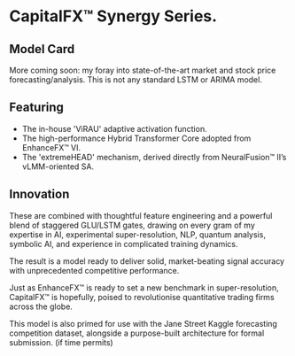 # CapitalFX™ Synergy Series.

## Model Card

More coming soon: my foray into state-of-the-art market and stock price forecasting/analysis. This is not any standard LSTM or ARIMA model.

## Featuring

- The in-house 'ViRAU' adaptive activation function.
- The high-performance Hybrid Transformer Core adopted from EnhanceFX™ VI.
- The 'extremeHEAD' mechanism, derived directly from NeuralFusion™ II’s vLMM-oriented SA.

## Innovation

These are combined with thoughtful feature engineering and a powerful blend of staggered GLU/LSTM gates, drawing on every gram of my expertise in AI, experimental super-resolution, NLP, quantum analysis, symbolic AI, and experience in complicated training dynamics.

The result is a model ready to deliver solid, market-beating signal accuracy with unprecedented competitive performance.

Just as EnhanceFX™ is ready to set a new benchmark in super-resolution, CapitalFX™ is hopefully, poised to revolutionise quantitative trading firms across the globe.

This model is also primed for use with the Jane Street Kaggle forecasting competition dataset, alongside a purpose-built architecture for formal submission. (if time permits)
